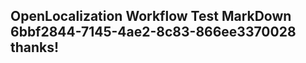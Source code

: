 <properties
ms.topic="hero-topic"
ms.test1="hero-topic"
ms.test2="test"/>


## OpenLocalization Workflow Test MarkDown 6bbf2844-7145-4ae2-8c83-866ee3370028 thanks!



<!--HONumber=Jul16_HO3-->


